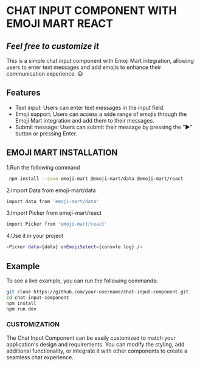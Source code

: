 # **CHAT INPUT COMPONENT** WITH **EMOJI MART** **REACT**

## _Feel free to customize it_

This is a simple chat input component with Emoji Mart integration, allowing users to enter text messages and add emojis to enhance their communication experience. 😃

## **Features**

- Text input: Users can enter text messages in the input field.
- Emoji support: Users can access a wide range of emojis through the Emoji Mart integration and add them to their messages.
- Submit message: Users can submit their message by pressing the "▶️" button or pressing Enter.

## **EMOJI MART INSTALLATION**

1.Run the following command

```bash
 npm install --save emoji-mart @emoji-mart/data @emoji-mart/react
```

2.Import Data from emoji-mart/data

```bash
import data from 'emoji-mart/data'
```

3.Import Picker from emoji-mart/react

```bash
import Picker from 'emoji-mart/react'
```

4.Use it in your project

```bash
<Picker data={data} onEmojiSelect={console.log} />
```

## **Example**

To see a live example, you can run the following commands:

```bash
git clone https://github.com/your-username/chat-input-component.git
cd chat-input-component
npm install
npm run dev
```

### CUSTOMIZATION

The Chat Input Component can be easily customized to match your application's design and requirements. You can modify the styling, add additional functionality, or integrate it with other components to create a seamless chat experience.
